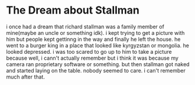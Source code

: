 # The Dream about Stallman
i once had a dream that richard stallman was a family member of mine(maybe
an uncle or something idk).
i kept trying to get a picture with him but people kept gettinng in the way
and finally he left the house.
he went to a burger king in a place that looked like kyrgyzstan or mongolia.
he looked depressed.
i was too scared to go up to him to take a picture because well, i cann't
actually remember but i think it was because my camera ran proprietary
software or something.
but then stallman got naked and started laying on the table.
nobody seemed to care.
i can't remember much after that.
